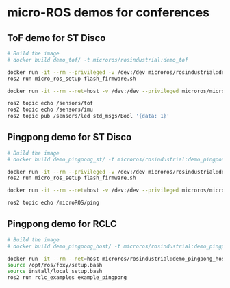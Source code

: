 # micro-ROS demos for conferences

## ToF demo for ST Disco

```bash
# Build the image
# docker build demo_tof/ -t microros/rosindustrial:demo_tof

docker run -it --rm --privileged -v /dev:/dev microros/rosindustrial:demo_tof
ros2 run micro_ros_setup flash_firmware.sh

docker run -it --rm --net=host -v /dev:/dev --privileged microros/micro-ros-agent:foxy serial --dev /dev/serial/by-id/usb-STMicroelectronics_STM32_STLink_066FFF303931594E43221650-if02 -v6

ros2 topic echo /sensors/tof
ros2 topic echo /sensors/imu
ros2 topic pub /sensors/led std_msgs/Bool '{data: 1}'
```

## Pingpong demo for ST Disco

```bash
# Build the image
# docker build demo_pingpong_st/ -t microros/rosindustrial:demo_pingpong_st

docker run -it --rm --privileged -v /dev:/dev microros/rosindustrial:demo_pingpong_st
ros2 run micro_ros_setup flash_firmware.sh

docker run -it --rm --net=host -v /dev:/dev --privileged microros/micro-ros-agent:foxy serial --dev /dev/serial/by-id/usb-STMicroelectronics_STM32_STLink_066FFF303931594E43221650-if02 -v6

ros2 topic echo /microROS/ping
```

## Pingpong demo for RCLC

```bash
# Build the image
# docker build demo_pingpong_host/ -t microros/rosindustrial:demo_pingpong_host

docker run -it --rm --net=host microros/rosindustrial:demo_pingpong_host
source /opt/ros/foxy/setup.bash
source install/local_setup.bash 
ros2 run rclc_examples example_pingpong
```


<!-- 1. Explain the micro-ROS build system
2. Explain we are using Dockers because of the time
3. Flash the sensors demo
4. Open the agent in the ST serial port
5. Show the ros2 topic list

6. Explain the ping pong demo.
7. Flash the ping_pong app in the ST
8. Open the agent in the ST serial port

9. Open the micro-ROS host prebuilt Docker
10. Run the ping pong app -->
